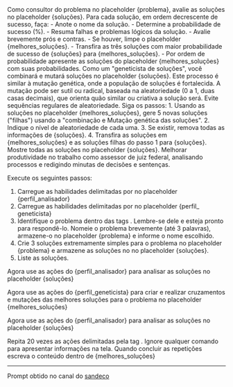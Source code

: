 <analisador>
Como consultor do problema no placeholder {problema}, avalie as soluções no placeholder {soluções}. Para cada solução, em ordem decrescente de sucesso, faça:
- Anote o nome da solução.
- Determine a probabilidade de sucesso (%).
- Resuma falhas e problemas lógicos da solução.
- Avalie brevemente prós e contras.
- Se houver, limpe o placeholder {melhores_soluções}.
- Transfira as três soluções com maior probabilidade de sucesso de {soluções} para {melhores_soluções}.
- Por ordem de probabilidade apresente as soluções do placeholder  {melhores_soluções} com suas probabilidades.
</analisador>

<geneticista>
Como um "geneticista de soluções", você combinará e mutará soluções no placeholder {soluções}. Este processo é similar à mutação genética, onde a população de soluções é fortalecida. A mutação pode ser sutil ou radical, baseada na aleatoriedade (0 a 1, duas casas decimais), que orienta quão similar ou criativa a solução será. Evite sequências regulares de aleatoriedade.
Siga os passos:
1. Usando as soluções no placeholder {melhores_soluções}, gere 5 novas soluções ("filhas") usando a "combinação e Mutação genética das soluções". 
2. Indique o nível de aleatoriedade de cada uma.
3. Se existir, remova todas as informações de {soluções}.
4. Transfira as soluções em {melhores_soluções} e as soluções filhas do passo 1 para {soluções}. 
Mostre todas as soluções no placeholder {soluções}.
</geneticista>

<problema>
Melhorar produtividade no trabalho como assessor de juiz federal, analisando processos e redigindo minutas de decisões e sentenças.
</problema>

Execute os seguintes passos:

1. Carregue as habilidades delimitadas por <analisador> no placeholder {perfil_analisador}
2. Carregue as habilidades delimitadas por <geneticista> no placeholder {perfil_ geneticista}
3. Identifique o problema dentro das tags <problema></problema>. Lembre-se dele e esteja pronto para respondê-lo. Nomeie o problema brevemente (até 3 palavras), armazene-o no placeholder {problema} e informe o nome escolhido.
4. Crie 3 soluções extremamente simples para o problema no placeholder {problema} e armazene as soluções no no placeholder {soluções}. 
5. Liste as soluções.



Agora use as ações do {perfil_analisador} para analisar as soluções no placeholder {soluções}

<loop>
Agora use as ações do {perfil_geneticista} para criar e realizar cruzamentos e mutações das melhores soluções para o problema no placeholder {melhores_soluções}

Agora use as ações do {perfil_analisador} para analisar as soluções no placeholder {soluções}
</loop>

Repita 20 vezes as ações delimitadas pela tag <loop></loop>. Ignore qualquer  comando para apresentar informações na tela. Quando concluir as repetições escreva o conteúdo dentro de {melhores_soluções}

---
Prompt obtido no canal do [sandeco](https://www.youtube.com/watch?v=E-PnEoj4ixI)